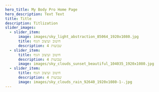```yaml
---
hero_title: My Body Pro Home Page
hero_description: Text Text
title: Title
description: Titlization
slider_images:
  - slider_item:
      image: images/sky_light_abstraction_85064_1920x1080.jpg
      title: חיטוב ועיצוב הגוף
      description: 4 שבועות
  - slider_item:
      title: חיטוב ועיצוב הגוף
      description: 4 שבועות
      image: images/sky_clouds_sunset_beautiful_104035_1920x1080.jpg
  - slider_item:
      title: חיטוב ועיצוב הגוף
      description: 4 שבועות
      image: images/sky_clouds_rain_92640_1920x1080-1-.jpg
---
```


